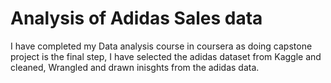 # Analysis of Adidas Sales data
I have completed my Data analysis course in coursera as doing capstone project is the final step, I have selected the adidas dataset from Kaggle and cleaned, Wrangled and drawn inisghts from the adidas data.
